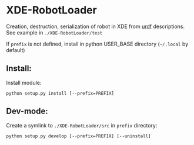 XDE-RobotLoader
===============

Creation, destruction, serialization of robot in XDE from
[urdf][1] descriptions. See example in `./XDE-RobotLoader/test`

If `prefix` is not defined, install in python USER_BASE directory (`~/.local` by default)

Install:
---------
Install module:

`python setup.py install [--prefix=PREFIX]`

Dev-mode:
----------------
Create a symlink to `./XDE-RobotLoader/src` in `prefix` directory:

`python setup.py develop [--prefix=PREFIX] [--uninstall]`


[1]: http://www.ros.org/wiki/urdf
